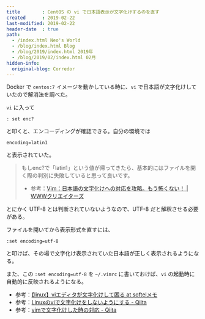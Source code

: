 ```yaml
---
title        : CentOS の vi で日本語表示が文字化けするのを直す
created      : 2019-02-22
last-modified: 2019-02-22
header-date  : true
path:
  - /index.html Neo's World
  - /blog/index.html Blog
  - /blog/2019/index.html 2019年
  - /blog/2019/02/index.html 02月
hidden-info:
  original-blog: Corredor
---
```


Docker で `centos:7` イメージを動かしている時に、`vi` で日本語が文字化けしていたので解消法を調べた。

`vi` に入って

```
: set enc?
```

と叩くと、エンコーディングが確認できる。自分の環境では

```
encoding=latin1
```

と表示されていた。

> もしenc?で「latin1」という値が帰ってきたら、基本的にはファイルを開く際の判別に失敗していると思って良いです。
> 
> - 参考：[Vim：日本語の文字化けへの対応を攻略。もう怖くない！ | WWWクリエイターズ](http://www-creators.com/archives/1486)

とにかく UTF-8 とは判断されていないようなので、UTF-8 だと解釈させる必要がある。

ファイルを開いてから表示形式を直すには、

```
:set encoding=utf-8
```

と叩けば、その場で文字化け表示されていた日本語が正しく表示されるようになる。

また、この `:set encoding=utf-8` を `~/.vimrc` に書いておけば、`vi` の起動時に自動的に反映されるようになる。

- 参考：[【linux】viエディタが文字化けして困る at softelメモ](https://www.softel.co.jp/blogs/tech/archives/2203)
- 参考：[Linuxのviで文字化けをしないようにする - Qiita](https://qiita.com/tsukachin999/items/e59124dded66cf40559f)
- 参考：[vimで文字化けした時の対応 - Qiita](https://qiita.com/meio/items/08143eacd174ac0f7bd5)
